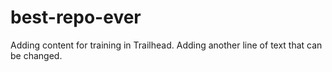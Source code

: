 # best-repo-ever
Adding content for training in Trailhead.
Adding another line of text that can be changed.